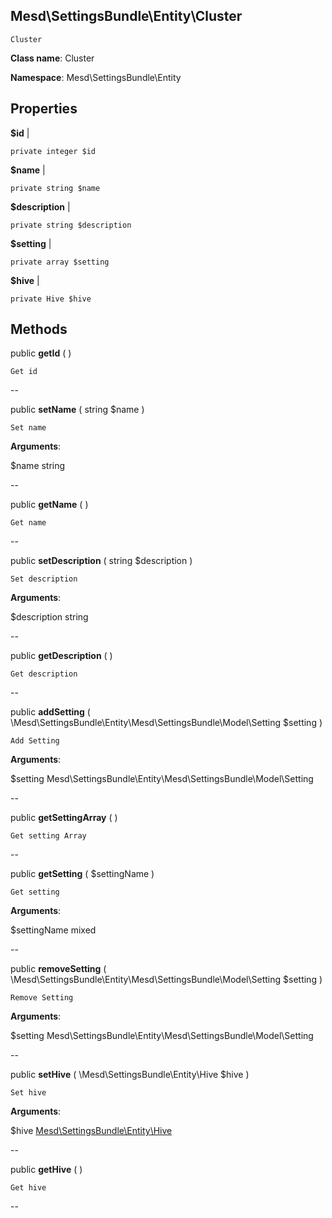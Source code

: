 Mesd\SettingsBundle\Entity\Cluster
---------------

    Cluster

    


**Class name**: Cluster

**Namespace**: Mesd\SettingsBundle\Entity









Properties
----------


**$id**  |  



    private integer $id






**$name**  |  



    private string $name






**$description**  |  



    private string $description






**$setting**  |  



    private array $setting






**$hive**  |  



    private Hive $hive






Methods
-------


public **getId** (  )


    Get id









--


public **setName** ( string $name )


    Set name








**Arguments**:

$name string 


--


public **getName** (  )


    Get name









--


public **setDescription** ( string $description )


    Set description








**Arguments**:

$description string 


--


public **getDescription** (  )


    Get description









--


public **addSetting** ( \Mesd\SettingsBundle\Entity\Mesd\SettingsBundle\Model\Setting $setting )


    Add Setting








**Arguments**:

$setting Mesd\SettingsBundle\Entity\Mesd\SettingsBundle\Model\Setting 


--


public **getSettingArray** (  )


    Get setting Array









--


public **getSetting** ( $settingName )


    Get setting








**Arguments**:

$settingName mixed 


--


public **removeSetting** ( \Mesd\SettingsBundle\Entity\Mesd\SettingsBundle\Model\Setting $setting )


    Remove Setting








**Arguments**:

$setting Mesd\SettingsBundle\Entity\Mesd\SettingsBundle\Model\Setting 


--


public **setHive** ( \Mesd\SettingsBundle\Entity\Hive $hive )


    Set hive








**Arguments**:

$hive [Mesd\SettingsBundle\Entity\Hive](Mesd-SettingsBundle-Entity-Hive.md) 


--


public **getHive** (  )


    Get hive









--

